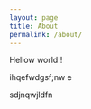 ```yaml
---
layout: page
title: About
permalink: /about/
---
```


Hellow world!!

ihqefwdgsf;nw  e

sdjnqwjldfn
